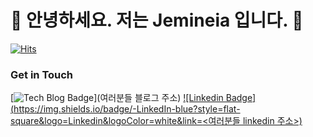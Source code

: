 # 🤖  안녕하세요. 저는 Jemineia 입니다. 🐯

[![Hits](https://hits.seeyoufarm.com/api/count/incr/badge.svg?url=https%3A%2F%2Fgithub.com%2F<Jemineia>&count_bg=%2376FB11&title_bg=%23198BD7&icon=github.svg&icon_color=%23000000&title=Visitors&edge_flat=false)](https://hits.seeyoufarm.com)

### Get in Touch

[![Tech Blog Badge](http://img.shields.io/badge/Medium-000000?style=flat-square&logo=medium&link=https://zzsza.github.io/)](여러분들 블로그 주소) [![Linkedin Badge](https://img.shields.io/badge/-LinkedIn-blue?style=flat-square&logo=Linkedin&logoColor=white&link=<여러분들 linkedin 주소>)](<여러분들 linkedin 주소>)
